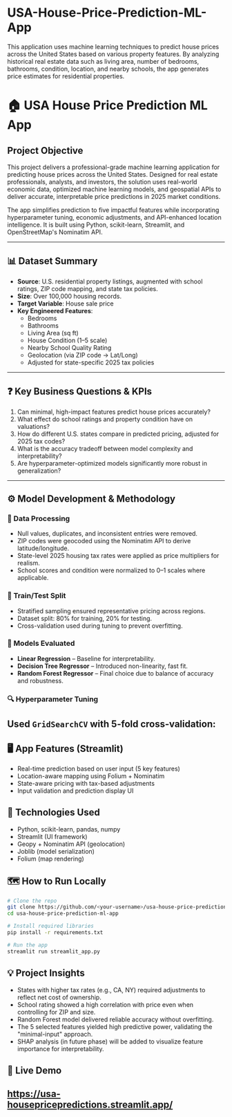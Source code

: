 # USA-House-Price-Prediction-ML-App
This application uses machine learning techniques to predict house prices across the United States based on various property features. By analyzing historical real estate data such as living area, number of bedrooms, bathrooms, condition, location, and nearby schools, the app generates price estimates for residential properties.

# 🏠 USA House Price Prediction ML App

## Project Objective
This project delivers a professional-grade machine learning application for predicting house prices across the United States. Designed for real estate professionals, analysts, and investors, the solution uses real-world economic data, optimized machine learning models, and geospatial APIs to deliver accurate, interpretable price predictions in 2025 market conditions. 

The app simplifies prediction to five impactful features while incorporating hyperparameter tuning, economic adjustments, and API-enhanced location intelligence. It is built using Python, scikit-learn, Streamlit, and OpenStreetMap's Nominatim API.

---

## 📊 Dataset Summary

- **Source**: U.S. residential property listings, augmented with school ratings, ZIP code mapping, and state tax policies.
- **Size**: Over 100,000 housing records.
- **Target Variable**: House sale price
- **Key Engineered Features**:
  - Bedrooms
  - Bathrooms
  - Living Area (sq ft)
  - House Condition (1–5 scale)
  - Nearby School Quality Rating
  - Geolocation (via ZIP code → Lat/Long)
  - Adjusted for state-specific 2025 tax policies

---

## ❓ Key Business Questions & KPIs

1. Can minimal, high-impact features predict house prices accurately?
2. What effect do school ratings and property condition have on valuations?
3. How do different U.S. states compare in predicted pricing, adjusted for 2025 tax codes?
4. What is the accuracy tradeoff between model complexity and interpretability?
5. Are hyperparameter-optimized models significantly more robust in generalization?

---

## ⚙️ Model Development & Methodology

### 🧹 Data Processing
- Null values, duplicates, and inconsistent entries were removed.
- ZIP codes were geocoded using the Nominatim API to derive latitude/longitude.
- State-level 2025 housing tax rates were applied as price multipliers for realism.
- School scores and condition were normalized to 0–1 scales where applicable.

### 🧪 Train/Test Split
- Stratified sampling ensured representative pricing across regions.
- Dataset split: 80% for training, 20% for testing.
- Cross-validation used during tuning to prevent overfitting.

### 🧠 Models Evaluated
- **Linear Regression** – Baseline for interpretability.
- **Decision Tree Regressor** – Introduced non-linearity, fast fit.
- **Random Forest Regressor** – Final choice due to balance of accuracy and robustness.

### 🔍 Hyperparameter Tuning
Used `GridSearchCV` with 5-fold cross-validation:
---

## 🖥 App Features (Streamlit)
- Real-time prediction based on user input (5 key features)
- Location-aware mapping using Folium + Nominatim
- State-aware pricing with tax-based adjustments
- Input validation and prediction display UI


## 🔧 Technologies Used
- Python, scikit-learn, pandas, numpy
- Streamlit (UI framework)
- Geopy + Nominatim API (geolocation)
- Joblib (model serialization)
- Folium (map rendering)


## 🗺️ How to Run Locally
```bash
# Clone the repo
git clone https://github.com/<your-username>/usa-house-price-prediction-ml-app.git
cd usa-house-price-prediction-ml-app

# Install required libraries
pip install -r requirements.txt

# Run the app
streamlit run streamlit_app.py
```

## 💡 Project Insights
- States with higher tax rates (e.g., CA, NY) required adjustments to reflect net cost of ownership.
- School rating showed a high correlation with price even when controlling for ZIP and size.
- Random Forest model delivered reliable accuracy without overfitting.
- The 5 selected features yielded high predictive power, validating the "minimal-input" approach.
- SHAP analysis (in future phase) will be added to visualize feature importance for interpretability.



## 🔗 Live Demo
https://usa-housepricepredictions.streamlit.app/
---





